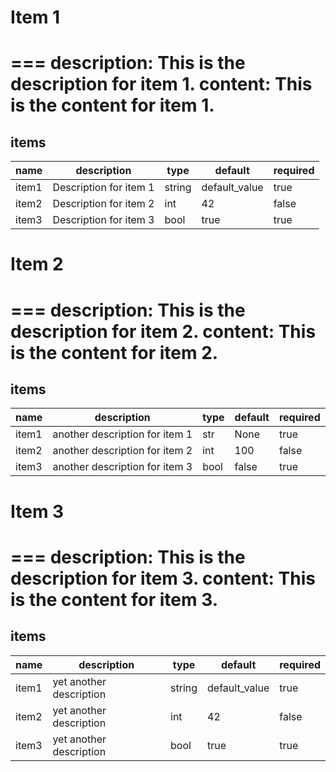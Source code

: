 # Item 1

===
description: This is the description for item 1.
content: This is the content for item 1.
===

## items

| name  | description            | type   | default       | required |
|-------|------------------------|--------|---------------|----------|
| item1 | Description for item 1 | string | default_value | true     |
| item2 | Description for item 2 | int    | 42            | false    |
| item3 | Description for item 3 | bool   | true          | true     |

# Item 2

===
description: This is the description for item 2.
content: This is the content for item 2.
===

## items

| name  | description                    | type | default | required |
|-------|--------------------------------|------|---------|----------|
| item1 | another description for item 1 | str  | None    | true     |
| item2 | another description for item 2 | int  | 100     | false    |
| item3 | another description for item 3 | bool | false   | true     |

# Item 3

===
description: This is the description for item 3.
content: This is the content for item 3.
===

## items

| name  | description             | type    | default        | required  |
|-------|-------------------------|---------|----------------|-----------|
| item1 | yet another description | string  | default_value  | true      |
| item2 | yet another description | int     | 42             | false     |
| item3 | yet another description | bool    | true           | true      |


